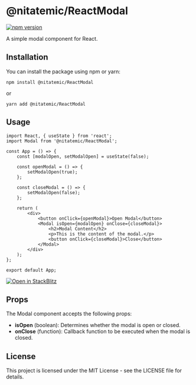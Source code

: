 # @nitatemic/ReactModal

[![npm version](https://img.shields.io/npm/v/@nitatemic/reactmodal.svg)](https://www.npmjs.com/package/@nitatemic/reactmodal)

A simple modal component for React.

## Installation

You can install the package using npm or yarn:

```
npm install @nitatemic/ReactModal
```
or
```
yarn add @nitatemic/ReactModal
```

## Usage

```
import React, { useState } from 'react';
import Modal from '@nitatemic/ReactModal';

const App = () => {
    const [modalOpen, setModalOpen] = useState(false);

    const openModal = () => {
        setModalOpen(true);
    };

    const closeModal = () => {
        setModalOpen(false);
    };

    return (
        <div>
            <button onClick={openModal}>Open Modal</button>
            <Modal isOpen={modalOpen} onClose={closeModal}>
                <h2>Modal Content</h2>
                <p>This is the content of the modal.</p>
                <button onClick={closeModal}>Close</button>
            </Modal>
        </div>
    );
};

export default App;

```

[![Open in StackBlitz](https://developer.stackblitz.com/img/open_in_stackblitz.svg)](https://stackblitz.com/edit/nitatemicreactmodal?file=src%2FApp.jsx)

## Props

The Modal component accepts the following props:

 - **isOpen** (boolean): Determines whether the modal is open or closed.
 - **onClose** (function): Callback function to be executed when the modal is closed.

## License

This project is licensed under the MIT License - see the LICENSE file for details.
